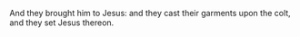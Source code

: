 And they brought him to Jesus: and they cast their garments upon the colt, and they set Jesus thereon.

